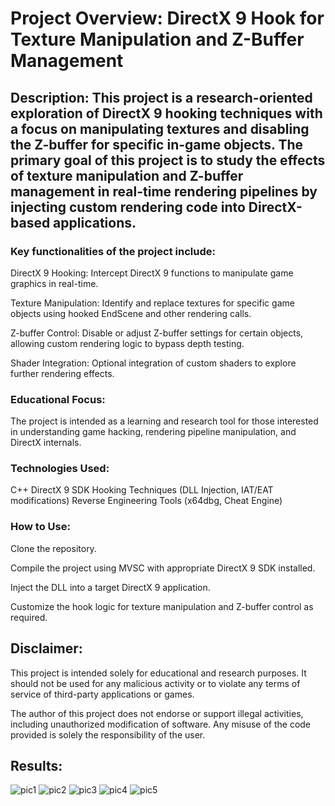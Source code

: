 # Project Overview: DirectX 9 Hook for Texture Manipulation and Z-Buffer Management

## Description: This project is a research-oriented exploration of DirectX 9 hooking techniques with a focus on manipulating textures and disabling the Z-buffer for specific in-game objects. The primary goal of this project is to study the effects of texture manipulation and Z-buffer management in real-time rendering pipelines by injecting custom rendering code into DirectX-based applications.

### Key functionalities of the project include:

DirectX 9 Hooking: Intercept DirectX 9 functions to manipulate game graphics in real-time.

Texture Manipulation: Identify and replace textures for specific game objects using hooked EndScene and other rendering calls.

Z-buffer Control: Disable or adjust Z-buffer settings for certain objects, allowing custom rendering logic to bypass depth testing.

Shader Integration: Optional integration of custom shaders to explore further rendering effects.

### Educational Focus: 
The project is intended as a learning and research tool for those interested in understanding game hacking, rendering pipeline manipulation, and DirectX internals.


### Technologies Used:
C++
DirectX 9 SDK
Hooking Techniques (DLL Injection, IAT/EAT modifications)
Reverse Engineering Tools (x64dbg, Cheat Engine)


### How to Use:

Clone the repository.

Compile the project using MVSC with appropriate DirectX 9 SDK installed.

Inject the DLL into a target DirectX 9 application.

Customize the hook logic for texture manipulation and Z-buffer control as required.


## Disclaimer:
This project is intended solely for educational and research purposes. It should not be used for any malicious activity or to violate any terms of service of third-party applications or games. 

The author of this project does not endorse or support illegal activities, including unauthorized modification of software. Any misuse of the code provided is solely the responsibility of the user.

## Results:
![pic1](https://github.com/user-attachments/assets/0395e883-f691-402b-8f71-6e96de1b3058)
![pic2](https://github.com/user-attachments/assets/8ad66f34-e5cf-4c2f-bdfc-a64e539ff4f4)
![pic3](https://github.com/user-attachments/assets/f4a7bc16-de86-4d85-ba3d-8a7bfcc41784)
![pic4](https://github.com/user-attachments/assets/79452718-1e14-4756-ad5e-8c3e7c98d968)
![pic5](https://github.com/user-attachments/assets/9956b6f7-5195-4ea9-b018-2b4e02d5b580)
